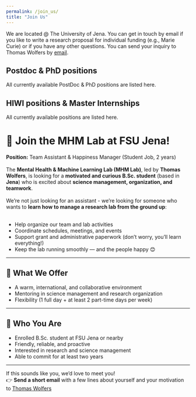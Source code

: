 ```yaml
---
permalink: /join_us/
title: "Join Us"
---
```


We are located @ The University of Jena. You can get in touch by email if you like to write a research proposal for individual funding (e.g., Marie Curie) or if you have any other questions. You can send your inquiry to Thomas Wolfers by [email](mailto:dr.thomas.wolfers@gmail.com).

## Postdoc & PhD positions
All currently available PostDoc & PhD positions are listed here.

## HIWI positions & Master Internships
All currently available positions are listed here.

# 🎉 Join the MHM Lab at FSU Jena!  
**Position:** Team Assistant & Happiness Manager (Student Job, 2 years)
<br>
<br>
The **Mental Health & Machine Learning Lab (MHM Lab)**, led by **Thomas Wolfers**, is looking for a **motivated and curious B.Sc. student** (based in **Jena**) who is excited about **science management, organization, and teamwork**.
<br>
<br>
We’re not just looking for an assistant - we’re looking for someone who wants to **learn how to manage a research lab from the ground up**:
<br>
<br>
- Help organize our team and lab activities  
- Coordinate schedules, meetings, and events  
- Support grant and administrative paperwork (don’t worry, you’ll learn everything!)  
- Keep the lab running smoothly — and the people happy 😊  

---

## 🌱 What We Offer
- A warm, international, and collaborative environment  
- Mentoring in science management and research organization  
- Flexibility (1 full day + at least 2 part-time days per week)

---

## 🧠 Who You Are
- Enrolled B.Sc. student at FSU Jena or nearby  
- Friendly, reliable, and proactive  
- Interested in research and science management  
- Able to commit for at least two years  

---

If this sounds like you, we’d love to meet you!  
👉 **Send a short email** with a few lines about yourself and your motivation to [Thomas Wolfers](dr.thomas.wolfers@gmail.com)
